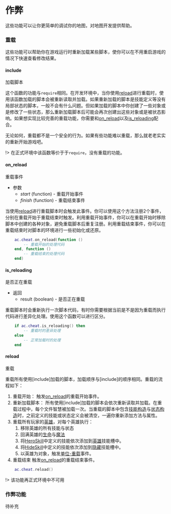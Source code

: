 # 作弊
这些功能可以让你更简单的调试你的地图，对地图开发提供帮助。

### 重载
这些功能可以帮助你在游戏运行时重新加载某些脚本，使你可以在不用重启游戏的情况下快速查看修改结果。

#### include
加载脚本

这个函数的功能与`require`相同。在开发环境中，当你使用[reload]进行重载时，使用该函数加载的脚本会被重新读取并加载。如果重新加载的脚本是技能定义等没有局部状态的脚本，一般不会有什么问题。但如果加载的脚本中你创建了一些对象或是修改了一些状态，那么重新加载脚本后可能会再次创建出这些对象或是被状态影响。如果想实现比较完善的重载功能，你需要和[on_reload]以及[is_reloading]配合。

无论如何，重载都不是一个安全的行为。如果有些功能难以重载，那么就老老实实的重新开始游戏吧。

!> 在正式环境中该函数等价于于`require`，没有重载的功能。

#### on_reload
重载事件

* 参数
    * *start* (function) - 重载开始事件
    * *finish* (function) - 重载结束事件

当使用[reload]进行重载脚本时会触发此事件。你可以使用这个方法注册2个事件，分别在重载开始于重载结束时触发。利用重载开始事件，你可以在重载开始时移除脚本中创建的各种对象，避免重载脚本后重复注册。利用重载结束事件，你可以在重载结束时对脚本的环境进行一些初始化或还原。

```lua
    ac.cheat.on_reload(function ()
        -- 重载开始的处理代码
    end, function ()
        -- 重载结束的处理代码
    end)
```

#### is_reloading
是否正在重载

* 返回
    * result (boolean) - 是否正在重载

重载脚本时会重新执行一次脚本代码，有时你需要根据当前是不是因为重载而执行代码进行差异化处理。使用这个函数可以进行区分。

```lua
    if ac.cheat.is_reloading() then
        -- 重载时的差异处理
    else
        -- 正常加载时的处理
    end
```

#### reload
重载

重载所有使用[include]加载的脚本，加载顺序与[include]的顺序相同。重载的流程如下：

1. 重载开始：
    触发[on_reload]的重载开始事件。
2. 重新加载脚本：
    所有使用[include]加载的脚本会依次重新读取并加载。在重载过程中，每个文件智慧被加载一次。当重载的脚本中包含[技能构造]与[状态构造]时，之前定义的技能或状态定义会被清空，一遍你重新添加方法与属性。
3. 重载所有玩家的[英雄]，对每个英雄执行：
    1. 移除英雄的所有技能与状态
    2. 回满英雄的[生命]与[魔法]
    3. 将[HeroSkill]中定义的技能依次添加到[英雄]技能槽中。
    4. 将[HideSkill]中定义的技能依次添加到[隐藏]技能槽中。
    5. 以英雄为对象，触发[单位-重载]事件。
4. 重载结束
    触发[on_reload]的重载结束事件。

```lua
    ac.cheat.reload()
```

!> 该功能再正式环境中不可用

### 作弊功能
待补充

[reload]: ac/api/cheat?=reload
[on_reload]: ac/api/cheat?=on_reload
[is_reloading]: ac/api/cheat?=is_reloading
[技能构造]: ac/api/skill?=构造
[状态构造]: ac/api/buff?=构造
[生命]: ac/unit/attribute?=生命
[魔法]: ac/unit/attribute?=魔法
[英雄]: ac/term/英雄
[HeroSkill]: 404
[HideSkill]: 404
[英雄]: ac/term/技能槽?=英雄
[隐藏]: ac/term/技能槽?=隐藏
[单位-重载]: 404
